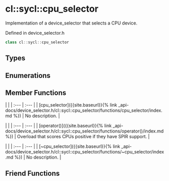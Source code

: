 ---
---
# cl::sycl::cpu_selector

Implementation of a device_selector that selects a CPU device. 

Defined in device_selector.h

```cpp
class cl::sycl::cpu_selector
```

## Types

## Enumerations

## Member Functions

   |   |
| :--- | :--- |
| [cpu_selector]({{site.baseurl}}{% link _api-docs/device_selector.h/cl::sycl::cpu_selector/functions/cpu_selector/index.md %}) | No description. |

   |   |
| :--- | :--- |
| [operator()]({{site.baseurl}}{% link _api-docs/device_selector.h/cl::sycl::cpu_selector/functions/operator()/index.md %}) | Overload that scores CPUs positive if they have SPIR support.  |

   |   |
| :--- | :--- |
| [~cpu_selector]({{site.baseurl}}{% link _api-docs/device_selector.h/cl::sycl::cpu_selector/functions/~cpu_selector/index.md %}) | No description. |


## Friend Functions

